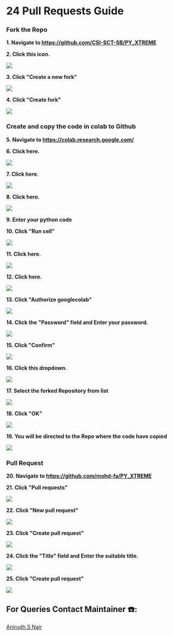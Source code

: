 # 24 Pull Requests Guide



### Fork the Repo

**1. Navigate to https://github.com/CSI-SCT-SB/PY_XTREME**

**2. Click this icon.**

![](https://image.scribehow-prod.com/kSHemevTw5oaAF21tb6h8Qjfmv2nENc30XwmMY23PD4/zoom:1.2004287245444802/enlarge:true/crop:933:525:nowe:986:0/wm:0.8:nowe:786:116:0.08928571428571429/aHR0cHM6Ly9jb2xvbnktcmVjb3JkZXIuczMuYW1hem9uYXdzLmNvbS9maWxlcy8yMDIyLTExLTI3L2U4MWFhZGEyLTczZTYtNDFjZS04NmY1LTk5NTFmMTY4OTg4ZC9hc2NyZWVuc2hvdC5qcGVn)

**3. Click "Create a new fork"**

![](https://image.scribehow-prod.com/m5MfnOe3NFQxufHNdeibVsLcRbBR4Q31kkQbawCV67w/zoom:1.2004287245444802/enlarge:true/crop:933:525:nowe:986:0/wm:0.8:nowe:565:283:0.08928571428571429/aHR0cHM6Ly9jb2xvbnktcmVjb3JkZXIuczMuYW1hem9uYXdzLmNvbS9maWxlcy8yMDIyLTExLTI3LzAzZTE3MjQ3LTk2YzEtNDdkMy1hYTRlLWQyOGZiNDM4NzI3OC9hc2NyZWVuc2hvdC5qcGVn)

**4. Click "Create fork"**

![](https://image.scribehow-prod.com/5Wwj44QFc2EfX-Xub-rwDDhR4EufU8zBO0I0Di-KZTY/zoom:1.2004287245444802/enlarge:true/crop:933:525:nowe:130:407/wm:0.8:nowe:535:513:0.08928571428571429/aHR0cHM6Ly9jb2xvbnktcmVjb3JkZXIuczMuYW1hem9uYXdzLmNvbS9maWxlcy8yMDIyLTExLTI3LzExZmM1MWNlLWRhNDItNDRhYy1iNWFhLTQ1YWNiNmJlNjY0Yi9hc2NyZWVuc2hvdC5qcGVn)

### Create and copy the code in colab to Github

**5. Navigate to https://colab.research.google.com/**

**6. Click here.**

![](https://image.scribehow-prod.com/FeS-esfZYMQLBovx7iwhh8d6GeDbda8KOceEYibX3Uc/zoom:1.2004287245444802/enlarge:true/crop:933:525:nowe:0:0/wm:0.8:nowe:98:40:0.08928571428571429/aHR0cHM6Ly9jb2xvbnktcmVjb3JkZXIuczMuYW1hem9uYXdzLmNvbS9maWxlcy8yMDIyLTExLTI3L2Q3MmQ4NjNiLWMwYTItNDY1MC1hODljLTBjMjI0ZjMzZDFiOS9hc2NyZWVuc2hvdC5qcGVn)

**7. Click here.**

![](https://image.scribehow-prod.com/6_OkW1CREq8377kKn2bHulY3NltgUE9IzpvxW1q2xmk/zoom:1.2004287245444802/enlarge:true/crop:933:525:nowe:0:0/wm:0.8:nowe:136:88:0.08928571428571429/aHR0cHM6Ly9jb2xvbnktcmVjb3JkZXIuczMuYW1hem9uYXdzLmNvbS9maWxlcy8yMDIyLTExLTI3L2NiMTgxM2E4LWEzZjAtNDE0YS05ODhkLTM0ODgwZjFmN2YxYS9hc2NyZWVuc2hvdC5qcGVn)

**8. Click here.**

![](https://image.scribehow-prod.com/ha_t3x_cFevxv61p923UQ3uUyDZuoADL4OTvabpRc6s/zoom:1.2004287245444802/enlarge:true/crop:933:525:nowe:0:0/wm:0.8:nowe:178:192:0.08928571428571429/aHR0cHM6Ly9jb2xvbnktcmVjb3JkZXIuczMuYW1hem9uYXdzLmNvbS9maWxlcy8yMDIyLTExLTI3L2U1ZDEwZjYwLTNmMTctNGVjMy04MjhhLWI2YzUzYzNiNmEwOS9hc2NyZWVuc2hvdC5qcGVn)

**9. Enter your python code**

**10. Click "Run cell"**

![](https://image.scribehow-prod.com/c41PQis0hEXkU8uHa6hZtuPEPbJGWceBuq-BaE9bpww/zoom:1.2004287245444802/enlarge:true/crop:933:525:nowe:0:0/wm:0.8:nowe:98:186:0.08928571428571429/aHR0cHM6Ly9jb2xvbnktcmVjb3JkZXIuczMuYW1hem9uYXdzLmNvbS9maWxlcy8yMDIyLTExLTI3Lzg1OGQ3ZmNmLWFiZjItNDdlNi04MDUwLWJlODA4NTYyZGFlMi9hc2NyZWVuc2hvdC5qcGVn)

**11. Click here.**

![](https://image.scribehow-prod.com/FRHeT7saE7AgbeAHyuVsaGCVt0zDXLk1aS-fOMRzI8Y/zoom:1.2004287245444802/enlarge:true/crop:933:525:nowe:0:0/wm:0.8:nowe:102:48:0.08928571428571429/aHR0cHM6Ly9jb2xvbnktcmVjb3JkZXIuczMuYW1hem9uYXdzLmNvbS9maWxlcy8yMDIyLTExLTI3LzAxZDI2NjNkLWQzNjItNDJiNS1iNjNjLTA2OGIwMTNhMjIzNi9hc2NyZWVuc2hvdC5qcGVn)

**12. Click here.**

![](https://image.scribehow-prod.com/jt6OdvJugH33Q-CdSFHRWAgJQkHeR8NhW6H36f_zvww/zoom:1.2004287245444802/enlarge:true/crop:933:525:nowe:0:218/wm:0.8:nowe:223:290:0.08928571428571429/aHR0cHM6Ly9jb2xvbnktcmVjb3JkZXIuczMuYW1hem9uYXdzLmNvbS9maWxlcy8yMDIyLTExLTI3LzMyNjIwYmYzLWFiMzItNDE0Yy04NjFkLWQ4NTYxZDE1NDYyMC9hc2NyZWVuc2hvdC5qcGVn)

**13. Click "Authorize googlecolab"**

![](https://image.scribehow-prod.com/5wus1MARMhccD8Dw5DrAH1PqWVcfidcSLpv5nUxxPzM/zoom:1.2004287245444802/enlarge:true/crop:933:525:nowe:134:244/wm:0.8:nowe:590:531:0.08928571428571429/aHR0cHM6Ly9jb2xvbnktcmVjb3JkZXIuczMuYW1hem9uYXdzLmNvbS9maWxlcy8yMDIyLTExLTI3L2ZkYmNlMDY4LWJmN2YtNDM1Ni04MjQ0LWZhZGM5NmZjN2UyMC91c2VyX2Nyb3BwZWRfc2NyZWVuc2hvdC5qcGVn)

**14. Click the "Password" field and Enter your password.**

![](https://image.scribehow-prod.com/x5c-kK_ouLuu-yBgZG1TTJf5Tha2v4MZmNlU_MWnDII/zoom:1.2004287245444802/enlarge:true/crop:933:525:nowe:88:28/wm:0.8:nowe:535:290:0.08928571428571429/aHR0cHM6Ly9jb2xvbnktcmVjb3JkZXIuczMuYW1hem9uYXdzLmNvbS9maWxlcy8yMDIyLTExLTI3Lzc3OTc4ZTdlLTk2YmYtNGM5Yy1hMGFlLWJmODQyYTY4ODU2My9hc2NyZWVuc2hvdC5qcGVn)

**15. Click "Confirm"**

![](https://image.scribehow-prod.com/p23v8hOyvWQKBpUTJy_TXBcny_3Kfw02FHuKGeBkAik/zoom:1.2004287245444802/enlarge:true/crop:933:525:nowe:48:88/wm:0.8:nowe:535:290:0.08928571428571429/aHR0cHM6Ly9jb2xvbnktcmVjb3JkZXIuczMuYW1hem9uYXdzLmNvbS9maWxlcy8yMDIyLTExLTI3LzRmYTYyNTA4LTZhZjItNGM0My1hOTZhLTA0OGE2MmExZDU4Zi9hc2NyZWVuc2hvdC5qcGVn)

**16. Click this dropdown.**

![](https://image.scribehow-prod.com/8JlfkVKwQkDy_ve9u10a7JwZVnWIZP7begF7o5J5x-w/zoom:1.2004287245444802/enlarge:true/crop:933:525:nowe:98:117/wm:0.8:nowe:535:290:0.08928571428571429/aHR0cHM6Ly9jb2xvbnktcmVjb3JkZXIuczMuYW1hem9uYXdzLmNvbS9maWxlcy8yMDIyLTExLTI3LzQ4MTIxNzY0LThiMmQtNDhiZC1iOTcxLWVmMjU4YTRjZTc3Mi91c2VyX2Nyb3BwZWRfc2NyZWVuc2hvdC5qcGVn)

**17. Select the forked Repository from list**

![](https://image.scribehow-prod.com/fagX50ZuC23ZXXY7asPkl8L_YfxAwvmhg43iVXOrTFA/zoom:1.2004287245444802/enlarge:true/crop:933:525:nowe:0:19/wm:0.8:nowe:421:290:0.08928571428571429/aHR0cHM6Ly9jb2xvbnktcmVjb3JkZXIuczMuYW1hem9uYXdzLmNvbS9maWxlcy8yMDIyLTExLTI3L2MzZjNmOGI2LTU1NzItNDc4ZC05ODU3LWNmN2I4ODEzZTI5NC91c2VyX2Nyb3BwZWRfc2NyZWVuc2hvdC5qcGVn)

**18. Click "OK"**

![](https://image.scribehow-prod.com/PaksABoRmVUwjTC8TPKxKnxM-D322UMNr0cOuJxFXgM/zoom:1.2004287245444802/enlarge:true/crop:933:525:nowe:971:389/wm:0.8:nowe:535:290:0.08928571428571429/aHR0cHM6Ly9jb2xvbnktcmVjb3JkZXIuczMuYW1hem9uYXdzLmNvbS9maWxlcy8yMDIyLTExLTI3Lzk5MWUzNWFhLTk0ODItNDMxZC05NjJmLTcxMzAxYzIwNzFlNC9hc2NyZWVuc2hvdC5qcGVn)

**19. You will be directed to the Repo where the code have copied**

![](https://image.scribehow-prod.com/0xT0i5EvjYMs6J1tr0BurvsZ9VWAgmAkINK4zGuJMBE/zoom:1.5013404825737264/enlarge:true/crop:746:420:nowe:525:249/wm:0:nowe:535:289:0.08928571428571429/aHR0cHM6Ly9jb2xvbnktcmVjb3JkZXIuczMuYW1hem9uYXdzLmNvbS9maWxlcy8yMDIyLTExLTI3L2JiNWRmMzBjLWJkNjgtNDdjZS04ZTlhLTFkZGE0MzNiYmRjMi91c2VyX2Nyb3BwZWRfc2NyZWVuc2hvdC5qcGVn)

### Pull Request

**20. Navigate to https://github.com/mohd-fa/PY_XTREME**

**21. Click "Pull requests"**

![](https://image.scribehow-prod.com/p9Llvt0QOrcsOUggznUwtmcIMdDJ_jCS_eSI3G1M-WY/zoom:1.2004287245444802/enlarge:true/crop:933:525:nowe:0:0/wm:0.8:nowe:256:228:0.08928571428571429/aHR0cHM6Ly9jb2xvbnktcmVjb3JkZXIuczMuYW1hem9uYXdzLmNvbS9maWxlcy8yMDIyLTExLTI4LzdjNzdiYzVkLTI2NWMtNGYzMi05ODhiLTM3MDFlYzc1MGE2Yi9hc2NyZWVuc2hvdC5qcGVn)

**22. Click "New pull request"**

![](https://image.scribehow-prod.com/EmRk__5nsfKwuS_lnvKC0oVMyCx6I4si6cN_LEI69aw/zoom:1.2004287245444802/enlarge:true/crop:933:525:nowe:986:38/wm:0.8:nowe:711:290:0.08928571428571429/aHR0cHM6Ly9jb2xvbnktcmVjb3JkZXIuczMuYW1hem9uYXdzLmNvbS9maWxlcy8yMDIyLTExLTI4L2IzZjhlZTk1LWNiMmUtNGEzMy05Y2NjLTE5MjFhZTU1NWFjZC9hc2NyZWVuc2hvdC5qcGVn)

**23. Click "Create pull request"**

![](https://image.scribehow-prod.com/I7-Yi5o9kdRwAnDjZpU8AI-yGeWrkrHLa-51AKGJKWk/zoom:1.2004287245444802/enlarge:true/crop:933:525:nowe:986:359/wm:0.8:nowe:701:290:0.08928571428571429/aHR0cHM6Ly9jb2xvbnktcmVjb3JkZXIuczMuYW1hem9uYXdzLmNvbS9maWxlcy8yMDIyLTExLTI4LzMwZTUyZWU2LTRmMDItNDExYy04NTc0LWYzN2EwMDUyMmJiMi9hc2NyZWVuc2hvdC5qcGVn)

**24. Click the "Title" field and Enter the suitable title.**

![](https://image.scribehow-prod.com/m6FBVrhO8nOJi8VzSZ9q0ExzKrzEYkTe5De0RjShA5Q/zoom:1.2004287245444802/enlarge:true/crop:933:525:nowe:0:359/wm:0.8:nowe:441:290:0.08928571428571429/aHR0cHM6Ly9jb2xvbnktcmVjb3JkZXIuczMuYW1hem9uYXdzLmNvbS9maWxlcy8yMDIyLTExLTI4LzNlZDFmYTRkLTNkM2EtNDhkYi1iZWNmLTNmYjg2NjNhOWUyMC9GaWxlLmpwZWc)

**25. Click "Create pull request"**

![](https://image.scribehow-prod.com/w2Mq3S3CqHfRvI5ARLx5ZdGmfncrFn6YeJJygX23jBE/zoom:1.2004287245444802/enlarge:true/crop:933:525:nowe:726:222/wm:0.8:nowe:535:290:0.08928571428571429/aHR0cHM6Ly9jb2xvbnktcmVjb3JkZXIuczMuYW1hem9uYXdzLmNvbS9maWxlcy8yMDIyLTExLTI4LzZiZjJlNjEwLTY5NjAtNDBjOC1hMjExLTJiODU1Y2UwYmM2ZS9hc2NyZWVuc2hvdC5qcGVn)

## For Queries Contact Maintainer ☎️:
[Anirudh S Nair](https://wa.me/<+919656100940>)



